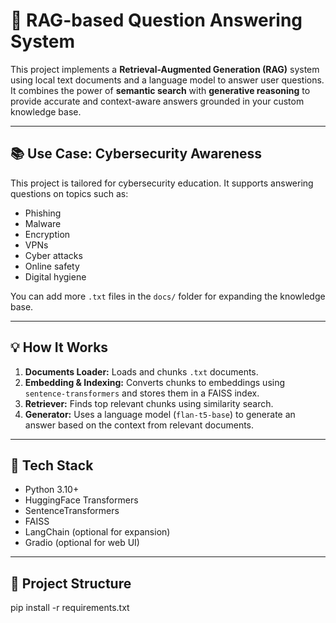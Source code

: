 # 🤖 RAG-based Question Answering System

This project implements a **Retrieval-Augmented Generation (RAG)** system using local text documents and a language model to answer user questions. It combines the power of **semantic search** with **generative reasoning** to provide accurate and context-aware answers grounded in your custom knowledge base.

---

## 📚 Use Case: Cybersecurity Awareness

This project is tailored for cybersecurity education. It supports answering questions on topics such as:

- Phishing
- Malware
- Encryption
- VPNs
- Cyber attacks
- Online safety
- Digital hygiene

You can add more `.txt` files in the `docs/` folder for expanding the knowledge base.

---

## 💡 How It Works

1. **Documents Loader:** Loads and chunks `.txt` documents.
2. **Embedding & Indexing:** Converts chunks to embeddings using `sentence-transformers` and stores them in a FAISS index.
3. **Retriever:** Finds top relevant chunks using similarity search.
4. **Generator:** Uses a language model (`flan-t5-base`) to generate an answer based on the context from relevant documents.

---

## 🧠 Tech Stack

- Python 3.10+
- HuggingFace Transformers
- SentenceTransformers
- FAISS
- LangChain (optional for expansion)
- Gradio (optional for web UI)

---

## 📁 Project Structure
pip install -r requirements.txt


